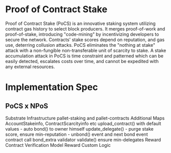 # Proof of Contract Stake

Proof of Contract Stake (PoCS) is an innovative staking system utilizing contract gas history to select block producers. It merges proof-of-work and proof-of-stake, introducing "code-mining" by incentivizing developers to secure the network. Contracts' stake scores depend on reputation, and gas use, deterring collusion attacks. PoCS eliminates the "nothing at stake" attack with a non-fungible non-transferable unit of scarcity to stake. A stake accumulation attack in PoCS is time constraint and patterned which can be easily detected, escalates costs over time, and cannot be expedited with any external resources.

# Implementation Spec

## PoCS x NPoS

Substrate Infrastructure
pallet-staking and pallet-contracts
Additional Maps AccountStakeinfo, ContractScarcityinfo etc
upload_contract() with default values - auto bond() to owner himself
update_delegate() - purge stake score, ensure min-reputation - unbond() event and next bond event
contract call bond_extra
validator validate() ensure min-delegates 
Reward Contract Verification Model
Reward Custom Logic
